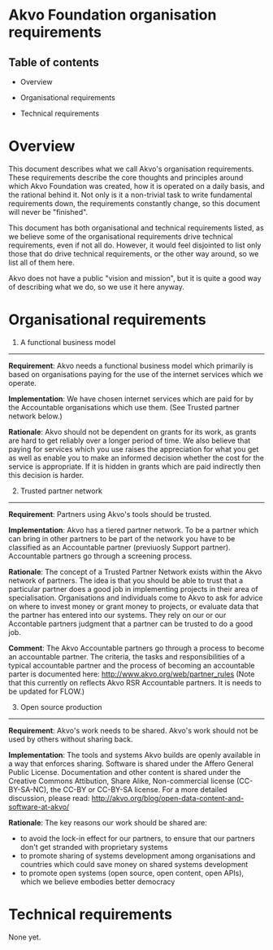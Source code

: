 # Akvo Foundation organisation requirements 

Table of contents
-----------------
- Overview

- Organisational requirements

- Technical requirements

Overview
========

This document describes what we call Akvo's organisation requirements. These requirements describe the core thoughts and principles around which Akvo Foundation was created, how it is operated on a daily basis, and the rational behind it. Not only is it a non-trivial task to write fundamental requirements down, the requirements constantly change, so this document will never be "finished".

This document has both organisational and technical requirements listed, as we believe some of the organisational requirements drive technical requirements, even if not all do. However, it would feel disjointed to list only those that do drive technical requirements, or the other way around, so we list all of them here.

Akvo does not have a public "vision and mission", but it is quite a good way of describing what we do, so we use it here anyway.

Organisational requirements
===========================


1. A functional business model
------------------------------
**Requirement**: Akvo needs a functional business model which primarily is based on organisations paying for the use of the internet services which we operate.

**Implementation**: We have chosen internet services which are paid for by the Accountable organisations which use them. (See Trusted partner network below.)

**Rationale**: Akvo should not be dependent on grants for its work, as grants are hard to get reliably over a longer period of time. We also believe that paying for services which you use raises the appreciation for what you get as well as enable you to make an informed decision whether the cost for the service is appropriate. If it is hidden in grants which are paid indirectly then this decision is harder.


2. Trusted partner network
--------------------------
**Requirement**: Partners using Akvo's tools should be trusted.

**Implementation**: Akvo has a tiered partner network. To be a partner which can bring in other partners to be part of the network you have to be classified as an Accountable partner (previuosly Support partner). Accountable partners go through a screening process. 

**Rationale**: The concept of a Trusted Partner Network exists within the Akvo network of partners. The idea is that you should be able to trust that a particular partner does a good job in implementing projects in their area of specialisation. Organisations and individuals come to Akvo to ask for advice on where to invest money or grant money to projects, or evaluate data that the partner has entered into our systems. They rely on our or our Accontable partners judgment that a partner can be trusted to do a good job.

**Comment**: The Akvo Accountable partners go through a process to become an accountable partner. The criteria, the tasks and responsibilities of a typical accountable partner and the process of becoming an accountable parter is documented here: http://www.akvo.org/web/partner_rules (Note that this currently on reflects Akvo RSR Accountable partners. It is needs to be updated for FLOW.)

3. Open source production
-------------------------
**Requirement**: Akvo's work needs to be shared. Akvo's work should not be used by others without sharing back. 

**Implementation**: The tools and systems Akvo builds are openly available in a way that enforces sharing. Software is shared under the Affero General Public License. Documentation and other content is shared under the Creative Commons Attibution, Share Alike, Non-commercial license (CC-BY-SA-NC), the CC-BY or CC-BY-SA license. For a more detailed discussion, please read: http://akvo.org/blog/open-data-content-and-software-at-akvo/

**Rationale**: The key reasons our work should be shared are:

- to avoid the lock-in effect for our partners, to ensure that our partners don't get stranded with proprietary systems
- to promote sharing of systems development among organisations and countries which could save money on shared systems development
- to promote open systems (open source, open content, open APIs), which we believe embodies better democracy

Technical requirements
======================
None yet.
